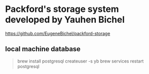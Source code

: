 # Packford's storage system developed by Yauhen Bichel

https://github.com/EugeneBichel/packford-storage

## local machine database
>brew install postgresql
>createuser -s yb
>brew services restart postgresql
